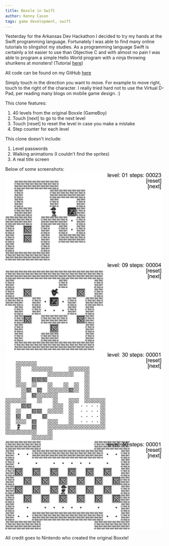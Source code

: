 ```yaml
---
title: Boxxle in Swift
author: Kenny Cason
tags: game development, swift
---
```


Yesterday for the Arkansas Dev Hackathon I decided to try my hands at the Swift programming language. Fortunately I was able to find many online tutorials to slingshot my studies. As a programming language Swift is certainly a lot easier to use than Objective C and with almost no pain I was able to program a simple Hello World program with a ninja throwing shurikens at monsters! (Tutorial <a href="http://www.raywenderlich.com/84434/sprite-kit-swift-tutorial-beginners" target="blank">here</a>)

All code can be found on my GitHub <a href="https://github.com/kennycason/swift_boxxle" target="blank">here</a>

Simply touch in the direction you want to move. For example to move right, touch to the right of the character.
I really tried hard not to use the Virtual D-Pad, per reading many blogs on mobile game design. :)

This clone features:

1. 40 levels from the original Boxxle (GameBoy)
2. Touch [next] to go to the next level
3. Touch [reset] to reset the level in case you make a mistake
4. Step counter for each level

This clone doesn't include:

1. Level passwords
2. Walking animations (I couldn't find the sprites)
3. A real title screen

Below of some screenshots:
<img src="/images/swiftboxxle/screenshot01.png" width="500px"/>
<img src="/images/swiftboxxle/screenshot02.png" width="500px"/>
<img src="/images/swiftboxxle/screenshot03.png" width="500px"/>
<img src="/images/swiftboxxle/screenshot04.png" width="500px"/>

All credit goes to Nintendo who created the original Boxxle!
